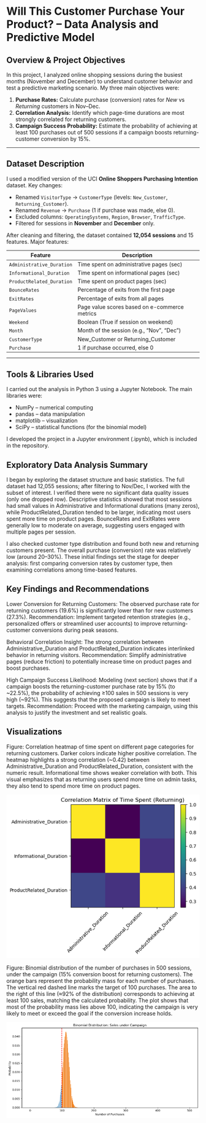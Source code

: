 # Will This Customer Purchase Your Product? – Data Analysis and Predictive Model

## Overview & Project Objectives

In this project, I analyzed online shopping sessions during the busiest months (November and December) to understand customer behavior and test a predictive marketing scenario. My three main objectives were:

1. **Purchase Rates:** Calculate purchase (conversion) rates for _New_ vs _Returning_ customers in Nov–Dec.  
2. **Correlation Analysis:** Identify which page-time durations are most strongly correlated for returning customers.  
3. **Campaign Success Probability:** Estimate the probability of achieving at least 100 purchases out of 500 sessions if a campaign boosts returning-customer conversion by 15%.

---

## Dataset Description

I used a modified version of the UCI **Online Shoppers Purchasing Intention** dataset. Key changes:

- Renamed `VisitorType` → `CustomerType` (levels: `New_Customer`, `Returning_Customer`).  
- Renamed `Revenue` → `Purchase` (1 if purchase was made, else 0).  
- Excluded columns: `OperatingSystems`, `Region`, `Browser`, `TrafficType`.  
- Filtered for sessions in **November** and **December** only.  

After cleaning and filtering, the dataset contained **12,054 sessions** and 15 features. Major features:

| Feature                     | Description                                    |
|-----------------------------|------------------------------------------------|
| `Administrative_Duration`   | Time spent on administrative pages (sec)       |
| `Informational_Duration`    | Time spent on informational pages (sec)        |
| `ProductRelated_Duration`   | Time spent on product pages (sec)              |
| `BounceRates`               | Percentage of exits from the first page        |
| `ExitRates`                 | Percentage of exits from all pages             |
| `PageValues`                | Page value scores based on e-commerce metrics  |
| `Weekend`                   | Boolean (True if session on weekend)           |
| `Month`                     | Month of the session (e.g., “Nov”, “Dec”)      |
| `CustomerType`              | New_Customer or Returning_Customer             |
| `Purchase`                  | 1 if purchase occurred, else 0                 |

---

## Tools & Libraries Used

I carried out the analysis in Python 3 using a Jupyter Notebook. The main libraries were:
- NumPy – numerical computing
- pandas – data manipulation
- matplotlib – visualization
- SciPy – statistical functions (for the binomial model)

I developed the project in a Jupyter environment (.ipynb), which is included in the repository.

## Exploratory Data Analysis Summary

I began by exploring the dataset structure and basic statistics. The full dataset had 12,055 sessions; after filtering to Nov/Dec, I worked with the subset of interest. I verified there were no significant data quality issues (only one dropped row). Descriptive statistics showed that most sessions had small values in Administrative and Informational durations (many zeros), while ProductRelated_Duration tended to be larger, indicating most users spent more time on product pages. BounceRates and ExitRates were generally low to moderate on average, suggesting users engaged with multiple pages per session. 

I also checked customer type distribution and found both new and returning customers present. The overall purchase (conversion) rate was relatively low (around 20–30%). These initial findings set the stage for deeper analysis: first comparing conversion rates by customer type, then examining correlations among time-based features.

## Key Findings and Recommendations

Lower Conversion for Returning Customers: The observed purchase rate for returning customers (19.6%) is significantly lower than for new customers (27.3%). Recommendation: Implement targeted retention strategies (e.g., personalized offers or streamlined user accounts) to improve returning-customer conversions during peak seasons.

Behavioral Correlation Insight: The strong correlation between Administrative_Duration and ProductRelated_Duration indicates interlinked behavior in returning visitors. Recommendation: Simplify administrative pages (reduce friction) to potentially increase time on product pages and boost purchases.

High Campaign Success Likelihood: Modeling (next section) shows that if a campaign boosts the returning-customer purchase rate by 15% (to ~22.5%), the probability of achieving ≥100 sales in 500 sessions is very high (~92%). This suggests that the proposed campaign is likely to meet targets. Recommendation: Proceed with the marketing campaign, using this analysis to justify the investment and set realistic goals.

## Visualizations

Figure: Correlation heatmap of time spent on different page categories for returning customers. Darker colors indicate higher positive correlation. The heatmap highlights a strong correlation (~0.42) between Administrative_Duration and ProductRelated_Duration, consistent with the numeric result. Informational time shows weaker correlation with both. This visual emphasizes that as returning users spend more time on admin tasks, they also tend to spend more time on product pages.

![alt text](image.png)

Figure: Binomial distribution of the number of purchases in 500 sessions, under the campaign (15% conversion boost for returning customers). The orange bars represent the probability mass for each number of purchases. The vertical red dashed line marks the target of 100 purchases. The area to the right of this line (≈92% of the distribution) corresponds to achieving at least 100 sales, matching the calculated probability. The plot shows that most of the probability mass lies above 100, indicating the campaign is very likely to meet or exceed the goal if the conversion increase holds.

![alt text](image-1.png)
